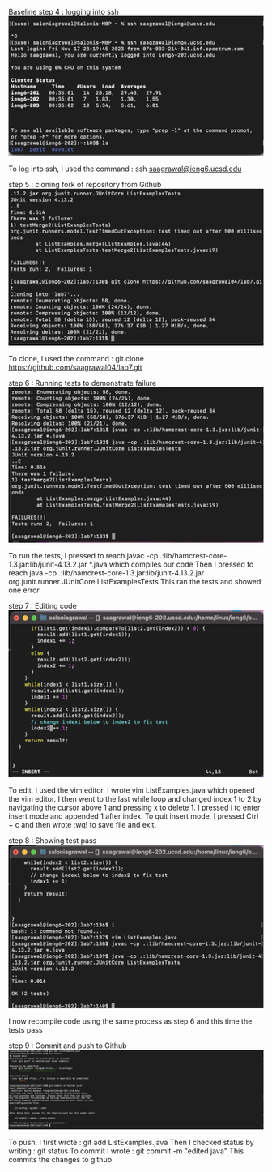 Baseline
step 4 : logging into ssh
![Image](p1.png)

To log into ssh, I used the command : ssh saagrawal@ieng6.ucsd.edu <enter>



step 5 : cloning fork of repository from Github
![Image](p2.png)

To clone, I used the command : git clone https://github.com/saagrawal04/lab7.git <enter>



step 6 : Running tests to demonstrate failure
![Image](p3.png)

To run the tests, I pressed <up><up> to reach javac -cp .:lib/hamcrest-core-1.3.jar:lib/junit-4.13.2.jar *.java which compiles our code
Then I pressed <up><up><up> to reach java -cp .:lib/hamcrest-core-1.3.jar:lib/junit-4.13.2.jar org.junit.runner.JUnitCore ListExamplesTests
This ran the tests and showed one error



step 7 : Editing code
![Image](p4.png)

To edit, I used the vim editor. I wrote vim ListExamples.java which opened the vim editor. I then went to the last while loop and changed index 1 to 2 by navigating the cursor above 1 and pressing x to delete 1. I pressed i to enter insert mode and appended 1 after index. To quit insert mode, I pressed Ctrl + c and then wrote :wq! to save file and exit.

step 8 : Showing test pass
![Image](p5.png)

I now recompile code using the same process as step 6 and this time the tests pass


step 9 : Commit and push to Github
![Image](p6.png)

To push, I first wrote : git add ListExamples.java
Then I checked status by writing : git status
To commit I wrote : git commit -m "edited java"
This commits the changes to github






